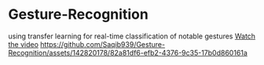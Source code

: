 # Gesture-Recognition
using transfer learning for real-time classification of notable gestures
[Watch the video](https://github.com/Saqib939/Gesture-Recognition/assets/142820178/82a81df6-efb2-4376-9c35-17b0d860161a)
https://github.com/Saqib939/Gesture-Recognition/assets/142820178/82a81df6-efb2-4376-9c35-17b0d860161a
